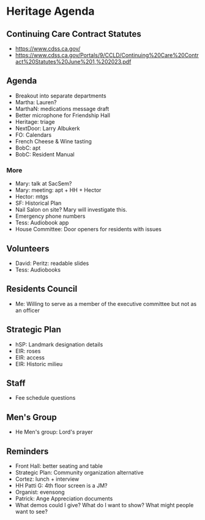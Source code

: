 # Heritage Agenda

## Continuing Care Contract Statutes

* https://www.cdss.ca.gov/
* https://www.cdss.ca.gov/Portals/9/CCLD/Continuing%20Care%20Contract%20Statutes%20June%201,%202023.pdf

## Agenda

* Breakout into separate departments
* Martha: Lauren?
* MarthaN: medications message draft
* Better microphone for Friendship Hall
* Heritage: triage
* NextDoor: Larry Albukerk
* FO: Calendars
* French Cheese & Wine tasting
* BobC: apt
* BobC: Resident Manual

### More

* Mary: talk at SacSem?
* Mary: meeting: apt + HH + Hector
* Hector: mtgs
* SF: Historical Plan
* Nail Salon on site? Mary will investigate this.
* Emergency phone numbers
* Tess: Audiobook app
* House Committee: Door openers for residents with issues

## Volunteers

* David: Peritz: readable slides
* Tess: Audiobooks

## Residents Council

* Me: Willing to serve as a member of the executive committee but not as an officer

## Strategic Plan

* hSP: Landmark designation details
* EIR: roses
* EIR: access
* EIR: Historic milieu

## Staff

* Fee schedule questions

## Men's Group

* He Men's group: Lord's prayer

## Reminders

* Front Hall: better seating and table
* Strategic Plan: Community organization alternative
* Cortez: lunch + interview
* HH Patti G: 4th floor screen is a JM?
* Organist: evensong
* Patrick: Ange Appreciation documents
* What demos could I give? What do I want to show? What might people want to see?
